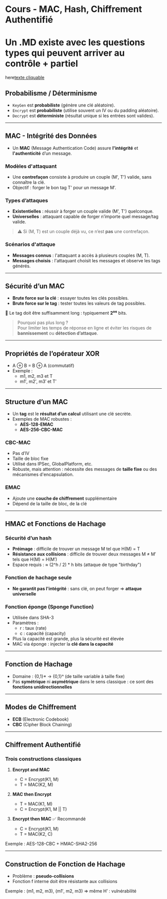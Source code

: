 # Cours - MAC, Hash, Chiffrement Authentifié

# Un .MD existe avec les questions types qui peuvent arriver au contrôle + partiel
here[texte cliquable](https://github.com/LibelleQ/Crypto/blob/main/controle_question.MD)


## Probabilisme / Déterminisme

- `KeyGen` est **probabiliste** (génère une clé aléatoire).
- `Encrypt` est **probabiliste** (utilise souvent un IV ou du padding aléatoire).
- `Decrypt` est **déterministe** (résultat unique si les entrées sont valides).

---

## MAC - Intégrité des Données

- Un **MAC** (Message Authentication Code) assure **l'intégrité** et **l'authenticité** d’un message.

### Modèles d'attaquant

- Une **contrefaçon** consiste à produire un couple (M', T') valide, sans connaître la clé.
- Objectif : forger le bon tag T' pour un message M'.

### Types d’attaques

- **Existentielles** : réussir à forger un couple valide (M', T') quelconque.
- **Universelles** : attaquant capable de forger n’importe quel message/tag valide.

> ⚠️ Si (M, T) est un couple déjà vu, ce n’est **pas** une contrefaçon.

### Scénarios d'attaque

- **Messages connus** : l'attaquant a accès à plusieurs couples (M, T).
- **Messages choisis** : l'attaquant choisit les messages et observe les tags générés.

---

## Sécurité d’un MAC

- **Brute force sur la clé** : essayer toutes les clés possibles.
- **Brute force sur le tag** : tester toutes les valeurs de tag possibles.

🔐 Le tag doit être suffisamment long : typiquement **2⁹⁶** bits.

> Pourquoi pas plus long ?  
> Pour limiter les temps de réponse en ligne et éviter les risques de **bannissement** ou **détection d’attaque**.

---

## Propriétés de l’opérateur XOR

- A ⊕ B = B ⊕ A (commutatif)
- Exemple :
  - m1, m2, m3 et T
  - m1′, m2′, m3′ et T′

---

## Structure d’un MAC

- Un **tag** est le **résultat d’un calcul** utilisant une clé secrète.
- Exemples de MAC robustes :
  - **AES-128-EMAC**
  - **AES-256-CBC-MAC**

### CBC-MAC

- Pas d’IV
- Taille de bloc fixe
- Utilisé dans IPSec, GlobalPlatform, etc.
- Robuste, mais attention : nécessite des messages de **taille fixe** ou des mécanismes d'encapsulation.

### EMAC

- Ajoute une **couche de chiffrement** supplémentaire
- Dépend de la taille de bloc, de la clé

---

## HMAC et Fonctions de Hachage

### Sécurité d’un hash

- **Préimage** : difficile de trouver un message M tel que H(M) = T
- **Résistance aux collisions** : difficile de trouver deux messages M ≠ M′ tels que H(M) = H(M′)
- Espace requis : ≈ (2^h / 2) * h bits (attaque de type "birthday")

### Fonction de hachage seule

- **Ne garantit pas l'intégrité** : sans clé, on peut forger => **attaque universelle**

### Fonction éponge (Sponge Function)

- Utilisée dans SHA-3
- Paramètres :
  - r : taux (rate)
  - c : capacité (capacity)
- Plus la capacité est grande, plus la sécurité est élevée
- MAC via éponge : injecter la **clé dans la capacité**

---

## Fonction de Hachage

- Domaine : {0,1}* → {0,1}ⁿ (de taille variable à taille fixe)
- Pas **symétrique** ni **asymétrique** dans le sens classique : ce sont des **fonctions unidirectionnelles**

---

## Modes de Chiffrement

- **ECB** (Electronic Codebook)
- **CBC** (Cipher Block Chaining)

---

## Chiffrement Authentifié

### Trois constructions classiques

1. **Encrypt and MAC**
   - C = Encrypt(K1, M)
   - T = MAC(K2, M)

2. **MAC then Encrypt**
   - T = MAC(K1, M)
   - C = Encrypt(K1, M || T)

3. **Encrypt then MAC** ✅ Recommandé
   - C = Encrypt(K1, M)
   - T = MAC(K2, C)

Exemple : AES-128-CBC + HMAC-SHA2-256

---

## Construction de Fonction de Hachage

- Problème : **pseudo-collisions**
- Fonction f interne doit être résistante aux collisions

Exemple : (m1, m2, m3), (m1′, m2, m3) ⇒ même H’ : vulnérabilité
